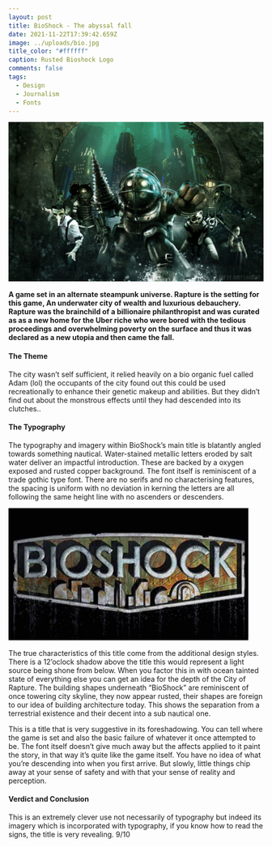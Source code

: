 ```yaml
---
layout: post
title: BioShock - The abyssal fall
date: 2021-11-22T17:39:42.659Z
image: ../uploads/bio.jpg
title_color: "#ffffff"
caption: Rusted Bioshock Logo
comments: false
tags:
  - Design
  - Journalism
  - Fonts
---
```

![](../uploads/biooh.jpg)

**A game set in an alternate steampunk universe. Rapture is the setting for this game, An underwater city of wealth and luxurious debauchery. Rapture was the brainchild of a billionaire philanthropist and was curated as as a new home for the Uber riche who were bored with the tedious proceedings and overwhelming poverty on the surface and thus it was declared as a new utopia and then came the fall.** 

#### The Theme

The city wasn’t self sufficient, it relied heavily on a bio organic fuel called Adam (lol) the occupants of the city found out this could be used recreationally to enhance their genetic makeup and abilities. But they didn’t find out about the monstrous effects until they had descended into its clutches..

#### The Typography

The typography and imagery within BioShock’s main title is blatantly angled towards something nautical. Water-stained metallic letters eroded by salt water deliver an impactful introduction. These are backed by a oxygen exposed and rusted copper background.  The font itself is reminiscent of a trade gothic type font. There are no serifs and no characterising features, the spacing is uniform with no deviation in kerning the letters are all following the same height line with no ascenders or descenders.

![](../uploads/jnn.jpg)

The true characteristics of this title come from the additional design styles. There is a 12’oclock shadow above the title this would represent a light source being shone from below. When you factor this in with ocean tainted state of everything else you can get an idea for the depth of the City of Rapture. The building shapes underneath “BioShock” are reminiscent of once towering city skyline, they now appear rusted, their shapes are foreign to our idea of building architecture today. This shows the separation from a terrestrial existence and their decent into a sub nautical one.

This is a title that is very suggestive in its foreshadowing. You can tell where the game is set and also the basic failure of whatever it once attempted to be. The font itself doesn’t give much away but the affects applied to it paint the story, in that way it’s quite like the game itself. You have no idea of what you’re descending into when you first arrive. But slowly, little things chip away at your sense of safety and with that your sense of reality and perception.

#### Verdict and Conclusion

This is an extremely clever use not necessarily of typography but indeed its imagery which is incorporated with typography, if you know how to read the signs, the title is very revealing. 9/10